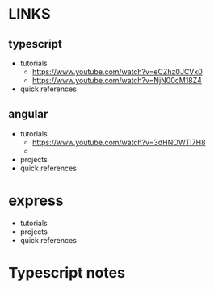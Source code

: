 # LINKS
## typescript 
- tutorials
    - https://www.youtube.com/watch?v=eCZhz0JCVx0
    - https://www.youtube.com/watch?v=NjN00cM18Z4
- quick references
## angular 
- tutorials
    - https://www.youtube.com/watch?v=3dHNOWTI7H8
    - 
- projects
- quick references
# express 
- tutorials
- projects
- quick references


# Typescript notes



